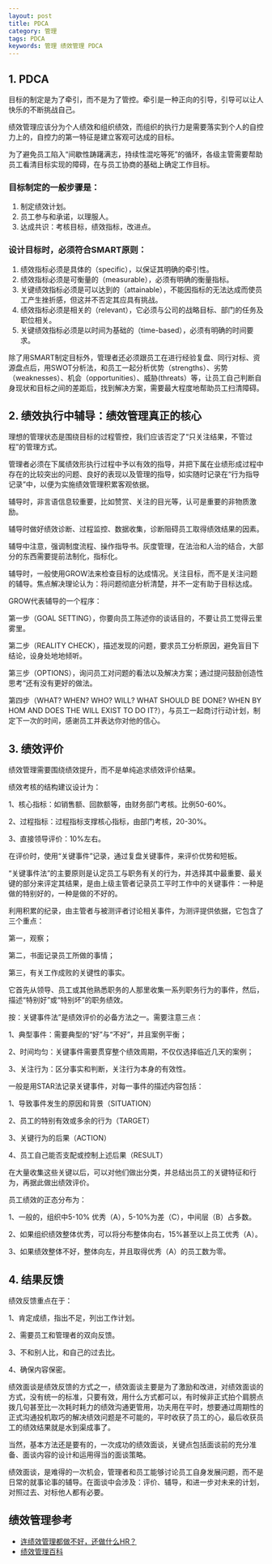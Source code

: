 ```yaml
---
layout: post
title: PDCA
category: 管理
tags: PDCA
keywords: 管理 绩效管理 PDCA
---
```


## 1. PDCA
目标的制定是为了牵引，而不是为了管控。牵引是一种正向的引导，引导可以让人快乐的不断挑战自己。

绩效管理应该分为个人绩效和组织绩效，而组织的执行力是需要落实到个人的自控力上的，自控力的第一特征是建立客观可达成的目标。

为了避免员工陷入“间歇性踌躇满志，持续性混吃等死”的循环，各级主管需要帮助员工看清目标实现的障碍，在与员工协商的基础上确定工作目标。

### 目标制定的一般步骤是：

1. 制定绩效计划。
2. 员工参与和承诺，以理服人。
3. 达成共识：考核目标，绩效指标，改进点。

### 设计目标时，必须符合SMART原则：

1. 绩效指标必须是具体的（specific），以保证其明确的牵引性。
2. 绩效指标必须是可衡量的（measurable），必须有明确的衡量指标。
3. 关键绩效指标必须是可以达到的（attainable），不能因指标的无法达成而使员工产生挫折感，但这并不否定其应具有挑战。
4. 绩效指标必须是相关的（relevant），它必须与公司的战略目标、部门的任务及职位相关。
5. 关键绩效指标必须是以时间为基础的（time-based），必须有明确的时间要求。

除了用SMART制定目标外，管理者还必须跟员工在进行经验复盘、同行对标、资源盘点后，用SWOT分析法，和员工一起分析优势（strengths）、劣势（weaknesses）、机会（opportunities）、威胁(threats）等，让员工自己判断自身现状和目标之间的差距后，找到解决方案，需要最大程度地帮助员工扫清障碍。

## 2. 绩效执行中辅导：绩效管理真正的核心
理想的管理状态是围绕目标的过程管控，我们应该否定了“只关注结果，不管过程”的管理方式。

管理者必须在下属绩效形执行过程中予以有效的指导，并把下属在业绩形成过程中存在的比较突出的问题、良好的表现以及管理的指导，如实随时记录在“行为指导记录”中，以便为实施绩效管理积累客观依据。

辅导时，非言语信息较重要，比如赞赏、关注的目光等，认可是重要的非物质激励。

辅导时做好绩效诊断、过程监控、数据收集，诊断阻碍员工取得绩效结果的因素。

辅导中注意，强调制度流程、操作指导书。灰度管理，在法治和人治的结合，大部分的东西需要提前法制化，指标化。

辅导时，一般使用GROW法来检查目标的达成情况。关注目标，而不是关注问题的辅导。焦点解决理论认为：将问题彻底分析清楚，并不一定有助于目标达成。

GROW代表辅导的一个程序：

第一步（GOAL SETTING），你要向员工陈述你的谈话目的，不要让员工觉得云里雾里。

第二步（REALITY CHECK），描述发现的问题，要求员工分析原因，避免盲目下结论，设身处地地倾听。

第三步（OPTIONS），询问员工对问题的看法以及解决方案；通过提问鼓励创造性思考“还有没有更好的做法。

第四步（WHAT? WHEN? WHO? WILL? WHAT SHOULD BE DONE? WHEN BY HOM AND DOES THE WILL EXIST TO DO IT?），与员工一起商讨行动计划，制定下一次的时间，感谢员工并表达你对他的信心。

## 3. 绩效评价

绩效管理需要围绕绩效提升，而不是单纯追求绩效评价结果。

绩效考核的结构建议设计为：

1、核心指标：如销售额、回款额等，由财务部门考核。比例50-60%。

2、过程指标：过程指标支撑核心指标，由部门考核，20-30%。

3、直接领导评价：10%左右。

在评价时，使用“关键事件”记录，通过复盘关键事件，来评价优势和短板。

“关键事件法”的主要原则是认定员工与职务有关的行为，并选择其中最重要、最关键的部分来评定其结果，是由上级主管者记录员工平时工作中的关键事件：一种是做的特别好的，一种是做的不好的。

利用积累的纪录，由主管者与被测评者讨论相关事件，为测评提供依据，它包含了三个重点：

第一，观察；

第二，书面记录员工所做的事情；

第三，有关工作成败的关键性的事实。

它首先从领导、员工或其他熟悉职务的人那里收集一系列职务行为的事件，然后，描述“特别好”或“特别坏”的职务绩效。

按：关键事件法”是绩效评价的必备方法之一。需要注意三点：

1、典型事件：需要典型的“好”与“不好”，并且案例平衡；

2、时间均匀：关键事件需要贯穿整个绩效周期，不仅仅选择临近几天的案例；

3、关注行为：区分事实和判断，关注行为本身的有效性。

一般是用STAR法记录关键事件，对每一事件的描述内容包括：

1、导致事件发生的原因和背景（SITUATION）

2、员工的特别有效或多余的行为（TARGET）

3、关键行为的后果（ACTION）

4、员工自己能否支配或控制上述后果（RESULT）

在大量收集这些关键以后，可以对他们做出分类，并总结出员工的关键特征和行为，再据此做出绩效评价。

员工绩效的正态分布为：

1、一般的，组织中5-10% 优秀（A），5-10%为差（C），中间层（B）占多数。

2、如果组织绩效整体优秀，可以将分布整体向右，15%甚至以上员工优秀（A）。

3、如果绩效整体不好，整体向左，并且取得优秀（A）的员工数为零。

## 4. 结果反馈
绩效反馈重点在于：

1、肯定成绩，指出不足，列出工作计划。

2、需要员工和管理者的双向反馈。

3、不和别人比，和自己的过去比。

4、确保内容保密。

绩效面谈是绩效反馈的方式之一，绩效面谈主要是为了激励和改进，对绩效面谈的方式，没有统一的标准，只要有效，用什么方式都可以，有时候非正式拍个肩膀点拨几句甚至比一次耗时耗力的绩效沟通更管用，功夫用在平时，想要通过周期性的正式沟通投机取巧的解决绩效问题是不可能的，平时收获了员工的心，最后收获员工的绩效结果就是水到渠成事了。

当然，基本方法还是要有的，一次成功的绩效面谈，关键点包括面谈前的充分准备、面谈内容的设计和运用得当的面谈策略。

绩效面谈，是难得的一次机会，管理者和员工能够讨论员工自身发展问题，而不是日常的就事论事的辅导。在面谈中会涉及：评价、辅导，和进一步对未来的计划，对照过去、对标他人都有必要。

## 绩效管理参考
* [连绩效管理都做不好，还做什么HR？](http://news.mbalib.com/story/238715)
* [绩效管理百科](http://jixiaoguanli.baike.com/)